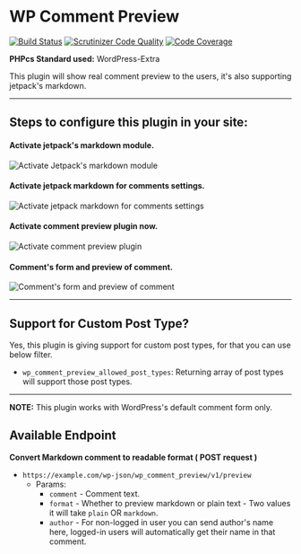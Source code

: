 # WP Comment Preview

[![Build Status](https://app.travis-ci.com/vishalkakadiya/comment-preview.svg?branch=main)](https://app.travis-ci.com/vishalkakadiya/comment-preview)
[![Scrutinizer Code Quality](https://scrutinizer-ci.com/g/vishalkakadiya/comment-preview/badges/quality-score.png?b=main)](https://scrutinizer-ci.com/g/vishalkakadiya/comment-preview/?branch=main)
[![Code Coverage](https://scrutinizer-ci.com/g/vishalkakadiya/comment-preview/badges/coverage.png?b=main)](https://scrutinizer-ci.com/g/vishalkakadiya/comment-preview/?branch=main)

**PHPcs Standard used:** WordPress-Extra

This plugin will show real comment preview to the users, it's also supporting jetpack's markdown.

-------------------

## Steps to configure this plugin in your site:

#### Activate jetpack's markdown module.

![Activate Jetpack's markdown module](https://user-images.githubusercontent.com/9035925/135707056-5ebb79ff-5685-413c-97a6-5ba6723504c3.png)

#### Activate jetpack markdown for comments settings.

![Activate jetpack markdown for comments settings](https://user-images.githubusercontent.com/9035925/135707070-3f94d8fd-f844-4edd-82f5-bcf7bee6422e.png)

#### Activate comment preview plugin now.

![Activate comment preview plugin](https://user-images.githubusercontent.com/9035925/135707095-8c25ecde-bad2-413e-8ee1-2e90ebc3fb45.png)

#### Comment's form and preview of comment.

![Comment's form and preview of comment](https://user-images.githubusercontent.com/9035925/135707115-4135a227-c256-433d-94d0-4ee621494557.png)

-------------------

## Support for Custom Post Type?

Yes, this plugin is giving support for custom post types, for that you can use below filter.
- `wp_comment_preview_allowed_post_types`: Returning array of post types will support those post types.

-------------------

**NOTE:** This plugin works with WordPress's default comment form only.

## Available Endpoint

**Convert Markdown comment to readable format ( POST request )**
- `https://example.com/wp-json/wp_comment_preview/v1/preview`
  - Params:
    - `comment` - Comment text.
    - `format` - Whether to preview markdown or plain text - Two values it will take `plain` OR `markdown`.
    - `author` - For non-logged in user you can send author's name here, logged-in users will automatically get their name in that comment. 
